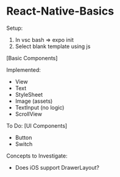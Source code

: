 # React-Native-Basics

Setup:
1. In vsc bash => expo init
2. Select blank template using js

[Basic Components]

Implemented:
- View
- Text
- StyleSheet
- Image (assets)
- TextInput (no logic)
- ScrollView

To Do:
[UI Components]
- Button
- Switch

Concepts to Investigate:
* Does iOS support DrawerLayout?



